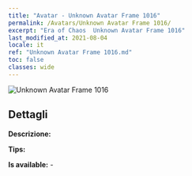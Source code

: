 ```yaml
---
title: "Avatar - Unknown Avatar Frame 1016"
permalink: /Avatars/Unknown Avatar Frame 1016/
excerpt: "Era of Chaos  Unknown Avatar Frame 1016"
last_modified_at: 2021-08-04
locale: it
ref: "Unknown Avatar Frame 1016.md"
toc: false
classes: wide
---
```

 ![Unknown Avatar Frame 1016](/images/a/avatarFrame_16.png)

## Dettagli

 **Descrizione:**  

 **Tips:**  

 **Is available:**  - 

